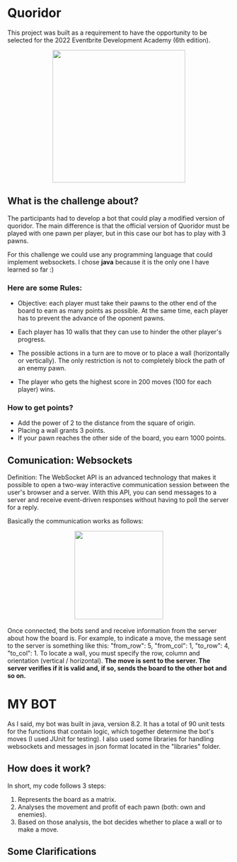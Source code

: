 # Quoridor
This project was built as a requirement to have the opportunity to be selected for the 2022 Eventbrite Development Academy (6th edition).

<div align="center">
  <img height="300em" src="https://user-images.githubusercontent.com/99847899/170375816-bcf98936-8f48-4bab-bf72-9888dd61e228.jpg"/>
</div>

## What is the challenge about?
The participants had to develop a bot that could play a modified version of quoridor.
The main difference is that the official version of Quoridor must be played with one pawn per player, but in this case our bot has to play with 3 pawns.

For this challenge we could use any programming language that could implement websockets. I chose <b>java</b> because it is the only one I have learned so far :)


### Here are some Rules:
- Objective: each player must take their pawns to the other end of the board to earn as many points as possible. At the same time, each player has to prevent the advance of the oponent pawns.

- Each player has 10 walls that they can use to hinder the other player's progress.

- The possible actions in a turn are to move or to place a wall (horizontally or vertically). The only restriction is not to completely block the path of an enemy pawn.

- The player who gets the highest score in 200 moves (100 for each player) wins.

### How to get points?
- Add the power of 2 to the distance from the square of origin.
- Placing a wall grants 3 points.
- If your pawn reaches the other side of the board, you earn 1000 points.

## Comunication: Websockets
Definition: The WebSocket API is an advanced technology that makes it possible to open a two-way interactive communication session between the user's browser and a server. With this API, you can send messages to a server and receive event-driven responses without having to poll the server for a reply.

Basically the communication works as follows:

<div align="center">
  <img height="200em" src="https://user-images.githubusercontent.com/99847899/170379561-8febbf1d-2bc1-4d04-9b30-6f930e293466.png"/>
</div>
<br>
Once connected, the bots send and receive information from the server about how the board is. For example, to indicate a move, the message sent to the server is something like this: 
"from_row": 5,
"from_col": 1,
"to_row": 4,
"to_col": 1. To locate a wall, you must specify the row, column and orientation (vertical / horizontal).
<b>
The move is sent to the server. The server verifies if it is valid and, if so, sends the board to the other bot and so on.
</b>

# MY BOT
As I said, my bot was built in java, version 8.2. It has a total of 90 unit tests for the functions that contain logic, which together determine the bot's moves (I used JUnit for testing). I also used some libraries for handling websockets and messages in json format located in the "libraries" folder.

## How does it work?
In short, my code follows 3 steps:
1) Represents the board as a matrix.
2) Analyses the movement and profit of each pawn (both: own and enemies).
3) Based on those analysis, the bot decides whether to place a wall or to make a move.

## Some Clarifications


